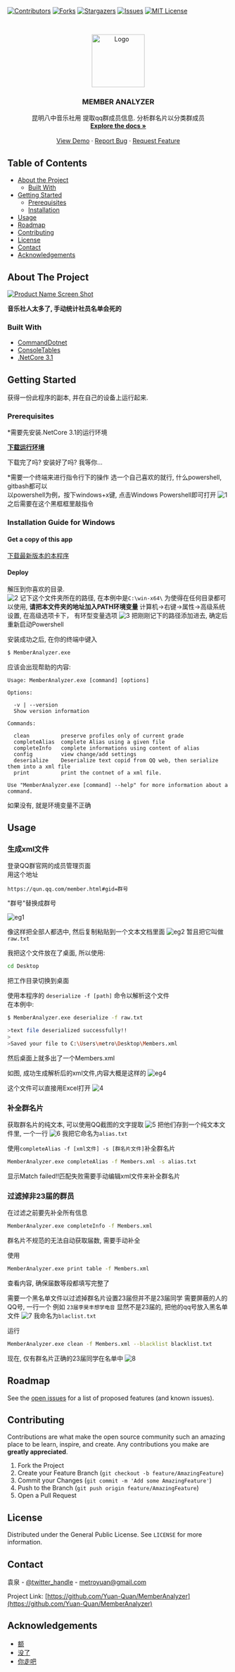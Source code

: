<!--
*** Thanks for checking out this README Template. If you have a suggestion that would
*** make this better, please fork the MemberAnalyzer and create a pull request or simply open
*** an issue with the tag "enhancement".
*** Thanks again! Now go create something AMAZING! :D
***
***
***
*** To avoid retyping too much info. Do a search and replace for the following:
*** Yuan-Quan, MemberAnalyzer, twitter_handle, metroyuan@gmail.com
-->





<!-- PROJECT SHIELDS -->
<!--
*** I'm using markdown "reference style" links for readability.
*** Reference links are enclosed in brackets [ ] instead of parentheses ( ).
*** See the bottom of this document for the declaration of the reference variables
*** for contributors-url, forks-url, etc. This is an optional, concise syntax you may use.
*** https://www.markdownguide.org/basic-syntax/#reference-style-links
-->
[![Contributors][contributors-shield]][contributors-url]
[![Forks][forks-shield]][forks-url]
[![Stargazers][stars-shield]][stars-url]
[![Issues][issues-shield]][issues-url]
[![MIT License][license-shield]][license-url]
<!--[![LinkedIn][linkedin-shield]][linkedin-url]-->



<!-- PROJECT LOGO -->
<br />
<p align="center">
  <a href="https://github.com/Yuan-Quan/MemberAnalyzer">
    <img src="images/LOGO.jpg" alt="Logo" width="120" height="120">
  </a>

  <h3 align="center">MEMBER ANALYZER</h3>

  <p align="center">
    昆明八中音乐社用 提取qq群成员信息. 分析群名片以分类群成员
    <br />
    <a href="https://github.com/Yuan-Quan/MemberAnalyzer"><strong>Explore the docs »</strong></a>
    <br />
    <br />
    <a href="https://github.com/Yuan-Quan/MemberAnalyzer">View Demo</a>
    ·
    <a href="https://github.com/Yuan-Quan/MemberAnalyzer/issues">Report Bug</a>
    ·
    <a href="https://github.com/Yuan-Quan/MemberAnalyzer/issues">Request Feature</a>
  </p>
</p>



<!-- TABLE OF CONTENTS -->
## Table of Contents

* [About the Project](#about-the-project)
  * [Built With](#built-with)
* [Getting Started](#getting-started)
  * [Prerequisites](#prerequisites)
  * [Installation](#installation)
* [Usage](#usage)
* [Roadmap](#roadmap)
* [Contributing](#contributing)
* [License](#license)
* [Contact](#contact)
* [Acknowledgements](#acknowledgements)



<!-- ABOUT THE PROJECT -->
## About The Project

[![Product Name Screen Shot][product-screenshot]](https://example.com)

**音乐社人太多了, 手动统计社员名单会死的**

### Built With

* [CommandDotnet](https://github.com/bilal-fazlani/commanddotnet/)
* [ConsoleTables](https://github.com/khalidabuhakmeh/ConsoleTables)
* [.NetCore 3.1](https://github.com/dotnet/core)



<!-- GETTING STARTED -->
## Getting Started

获得一份此程序的副本, 并在自己的设备上运行起来.

### Prerequisites

*需要先安装.NetCore 3.1的运行环境
  
__[下载运行环境](https://dotnet.microsoft.com/download)__
  
下载完了吗? 安装好了吗? 我等你...
  
*需要一个终端来进行指令行下的操作
选一个自己喜欢的就行, 什么powershell, gitbash都可以  
以powershell为例，按下windows+x键, 点击Windows Powershell即可打开
![1](./images/1.png)
之后需要在这个黑框框里敲指令

### Installation Guide for Windows
  
#### Get a copy of this app
[下载最新版本的本程序](https://github.com/Yuan-Quan/MemberAnalyzer/releases)

#### Deploy
解压到你喜欢的目录.  
![2](/images/2.png)
记下这个文件夹所在的路径, 在本例中是```C:\win-x64\```
为使得在任何目录都可以使用, __请把本文件夹的地址加入PATH环境变量__
计算机->右键->属性->高级系统设置, 在高级选项卡下， 有环型变量选项
![3](/images/3.png)
把刚刚记下的路径添加进去, 确定后重新启动Powershell

 
安装成功之后, 在你的终端中键入 
```bash 
$ MemberAnalyzer.exe 
``` 
应该会出现帮助的内容:
```
Usage: MemberAnalyzer.exe [command] [options]

Options:

  -v | --version
  Show version information

Commands:

  clean          preserve profiles only of current grade
  completeAlias  complete Alias using a given file
  completeInfo   complete informations using content of alias
  config         view change/add settings
  deserialize    Deserialize text copid from QQ web, then serialize them into a xml file
  print          print the contnet of a xml file.

Use "MemberAnalyzer.exe [command] --help" for more information about a command.
```
如果没有, 就是环境变量不正确

## Usage

### 生成xml文件

登录QQ群官网的成员管理页面  
用这个地址
```
https://qun.qq.com/member.html#gid=群号
```
"群号"替换成群号

![eg1](/images/eg1.png)

像这样把全部人都选中, 然后复制粘贴到一个文本文档里面
![eg2](/images/eg2.png)
暂且把它叫做```raw.txt```

我把这个文件放在了桌面, 所以使用:
```bash
cd Desktop
```
把工作目录切换到桌面
  
使用本程序的 ```deserialize -f [path]``` 命令以解析这个文件  
在本例中:
```bash
$ MemberAnalyzer.exe deserialize -f raw.txt

>text file deserialized successfully!!
>
>Saved your file to C:\Users\metro\Desktop\Members.xml
```
然后桌面上就多出了一个Members.xml
  
如图, 成功生成解析后的xml文件,内容大概是这样的
![eg4](/images/eg4.png)

这个文件可以直接用Excel打开
![4](/images/4.png)

### 补全群名片

获取群名片的纯文本, 可以使用QQ截图的文字提取
![5](/images/5.png)
把他们存到一个纯文本文件里, 一个一行
![6](/images/6.png)
我把它命名为```alias.txt```
  
使用```completeAlias -f [xml文件] -s [群名片文件]```补全群名片

```bash
MemberAnalyzer.exe completeAlias -f Members.xml -s alias.txt
```

显示Match failed!!匹配失败需要手动编辑xml文件来补全群名片

### 过滤掉非23届的群员

在过滤之前要先补全所有信息
```bash
MemberAnalyzer.exe completeInfo -f Members.xml
```
群名片不规范的无法自动获取届数, 需要手动补全
  
使用
```bash
MemberAnalyzer.exe print table -f Members.xml
```
查看内容, 确保届数等段都填写完整了

需要一个黑名单文件以过滤掉群名片设置23届但并不是23届同学
需要屏蔽的人的QQ号, 一行一个
例如 ```23届李昊丰想学电音``` 显然不是23届的, 把他的qq号放入黑名单文件
![7](/images/7.png)
我命名为```blaclist.txt```

运行
```bash
MemberAnalyzer.exe clean -f Members.xml --blacklist blacklist.txt
```

现在, 仅有群名片正确的23届同学在名单中
![8](/images/8.png)

<!-- ROADMAP -->
## Roadmap

See the [open issues](https://github.com/Yuan-Quan/MemberAnalyzer/issues) for a list of proposed features (and known issues).



<!-- CONTRIBUTING -->
## Contributing

Contributions are what make the open source community such an amazing place to be learn, inspire, and create. Any contributions you make are **greatly appreciated**.

1. Fork the Project
2. Create your Feature Branch (`git checkout -b feature/AmazingFeature`)
3. Commit your Changes (`git commit -m 'Add some AmazingFeature'`)
4. Push to the Branch (`git push origin feature/AmazingFeature`)
5. Open a Pull Request



<!-- LICENSE -->
## License

Distributed under the General Public License. See `LICENSE` for more information.



<!-- CONTACT -->
## Contact

袁泉 - [@twitter_handle](https://twitter.com/twitter_handle) - metroyuan@gmail.com

Project Link: [https://github.com/Yuan-Quan/MemberAnalyzer](https://github.com/Yuan-Quan/MemberAnalyzer)



<!-- ACKNOWLEDGEMENTS -->
## Acknowledgements

* [额]()
* [没了]()
* [你走吧]()





<!-- MARKDOWN LINKS & IMAGES -->
<!-- https://www.markdownguide.org/basic-syntax/#reference-style-links -->
[contributors-shield]: https://img.shields.io/github/contributors/Yuan-Quan/MemberAnalyzer.svg?style=flat-square
[contributors-url]: https://github.com/Yuan-Quan/MemberAnalyzer/graphs/contributors
[forks-shield]: https://img.shields.io/github/forks/Yuan-Quan/MemberAnalyzer.svg?style=flat-square
[forks-url]: https://github.com/Yuan-Quan/MemberAnalyzer/network/members
[stars-shield]: https://img.shields.io/github/stars/Yuan-Quan/MemberAnalyzer.svg?style=flat-square
[stars-url]: https://github.com/Yuan-Quan/MemberAnalyzer/stargazers
[issues-shield]: https://img.shields.io/github/issues/Yuan-Quan/MemberAnalyzer.svg?style=flat-square
[issues-url]: https://github.com/Yuan-Quan/MemberAnalyzer/issues
[license-shield]: https://img.shields.io/github/license/Yuan-Quan/MemberAnalyzer.svg?style=flat-square
[license-url]: https://github.com/Yuan-Quan/MemberAnalyzer/blob/master/LICENSE.txt
[linkedin-shield]: https://img.shields.io/badge/-LinkedIn-black.svg?style=flat-square&logo=linkedin&colorB=555
[linkedin-url]: https://linkedin.com/in/Yuan-Quan
[product-screenshot]: images/screenshot.png

